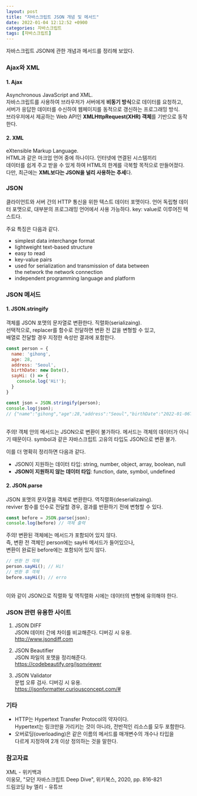 ```yaml
---
layout: post
title: "자바스크립트 JSON 개념 및 메서드"
date: 2022-01-04 12:12:52 +0900
categories: 자바스크립트
tags: [자바스크립트]
---
```


자바스크립트 JSON에 관한 개념과 메서드를 정리해 보았다.

### Ajax와 XML

#### 1. Ajax  
  Asynchronous JavaScript and XML.  
  자바스크립트를 사용하여 브라우저가 서버에게 **비동기 방식**으로 데이터를 요청하고,  
  서버가 응답한 데이터를 수신하여 웹페이지를 동적으로 갱신하는 프로그래밍 방식.  
  브라우저에서 제공하는 Web API인 **XMLHttpRequest(XHR) 객체**를 기반으로 동작한다.  

#### 2. XML  
   eXtensible Markup Language.  
   HTML과 같은 마크업 언어 중에 하나이다. 인터넷에 연결된 시스템끼리  
   데이터를 쉽게 주고 받을 수 있게 하여 HTML의 한계를 극복할 목적으로 만들어졌다.  
   다만, 최근에는 **XML보다는 JSON을 널리 사용하는 추세**다.  

### JSON
  클라이언트와 서버 간의 HTTP 통신을 위한 텍스트 데이터 포맷이다. 언어 독립형 데이터 포맷으로, 대부분의 프로그래밍 언어에서 사용 가능하다. key: value로 이루어진 텍스트다.  

  주요 특징은 다음과 같다.
  - simplest data interchange format  
  - lightweight text-based structure  
  - easy to read  
  - key-value pairs  
  - used for serialization and transmission of data between  
    the network the network connection  
  - independent programming language and platform  

### JSON 메서드
#### 1. JSON.stringify  
  객체를 JSON 포맷의 문자열로 변환한다. 직렬화(serializaing).  
  선택적으로, replacer를 함수로 전달하면 변환 전 값을 변형할 수 있고,  
  배열로 전달할 경우 지정한 속성만 결과에 포함한다.

```Javascript
const person = {
  name: 'gihong',
  age: 28,
  address: 'Seoul',
  birthDate: new Date(),
  sayHi: () => {
    console.log('Hi!');
  }
}

const json = JSON.stringify(person);
console.log(json);
// {"name":"gihong","age":28,"address":"Seoul","birthDate":"2022-01-06T09:07:13.255Z"}
```

<br>
  주의! 객체 안의 메서드는 JSON으로 변환이 불가하다.  
  메서드는 객체의 데이터가 아니기 때문이다.  
  symbol과 같은 자바스크립트 고유의 타입도 JSON으로 변환 불가.
  
  이를 더 명확히 정리하면 다음과 같다.  
- JSON이 지원하는 데이터 타입: string, number, object, array, boolean, null
- **JSON이 지원하지 않는 데이터 타입**: function, date, symbol, undefined

#### 2. JSON.parse  
  JSON 포맷의 문자열을 객체로 변환한다. 역직렬화(deserializaing).  
  reviver 함수를 인수로 전달할 경우, 결과를 반환하기 전에 변형할 수 있다.  

```Javascript
const before = JSON.parse(json);
console.log(before) // 객체 출력
```

주의! 변환된 객체에는 메서드가 포함되어 있지 않다.  
즉, 변환 전 객체인 person에는 sayHi 메서드가 들어있으나,  
변환이 완료된 before에는 포함되어 있지 않다.

```Javascript
// 변환 전 객체
person.sayHi(); // Hi!
// 변환 후 객체
before.sayHi(); // erro
```
<br>
이와 같이 JSON으로 직렬화 및 역직렬화 시에는 데이터의 변형에 유의해야 한다.  

### JSON 관련 유용한 사이트
1. JSON DIFF  
   JSON 데이터 간에 차이를 비교해준다. 디버깅 시 유용.  
   http://www.jsondiff.com  

2. JSON Beautifier  
   JSON 파일의 포맷을 정리해준다.  
   https://codebeautify.org/jsonviewer  

3. JSON Validator  
   문법 오류 검사. 디버깅 시 유용.  
   https://jsonformatter.curiousconcept.com/#  


### 기타

- HTTP는 Hypertext Transfer Protocol의 약자이다.  
  Hypertext는 링크만을 가리키는 것이 아니라, 전반적인 리소스를 모두 포함한다. 
- 오버로딩(overloading)은 같은 이름의 메서드를 매개변수의 개수나 타입을  
  다르게 지정하여 2개 이상 정의하는 것을 말한다.

### 참고자료
XML - 위키백과  
이웅모, "모던 자바스크립트 Deep Dive", 위키북스, 2020, pp. 816-821  
드림코딩 by 엘리 - 유튜브  
